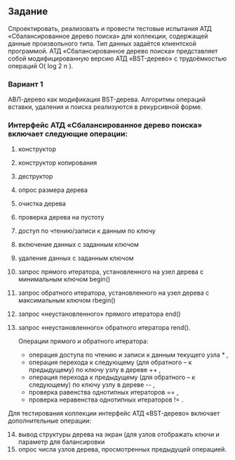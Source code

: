 ## Задание

Спроектировать, реализовать и провести тестовые испытания
АТД «Сбалансированное дерево поиска» для коллекции, содержащей
данные произвольного типа. Тип данных задаётся клиентской программой.
АТД «Сбалансированное дерево поиска» представляет собой модифицированную версию АТД «BST-дерево» с трудоёмкостью
операций O( log 2 n ).

### Вариант 1

АВЛ-дерево как модификация BST-дерева. Алгоритмы операций вставки, удаления и поиска реализуются в рекурсивной форме.

### Интерфейс АТД «Сбалансированное дерево поиска» включает следующие операции:

1. конструктор
2. конструктор копирования
3. деструктор
4. опрос размера дерева
5. очистка дерева
6. проверка дерева на пустоту
7. доступ по чтению/записи к данным по ключу
8. включение данных с заданным ключом
9. удаление данных с заданным ключом
10. запрос прямого итератора, установленного на узел дерева с минимальным ключом begin()
11. запрос обратного итератора, установленного на узел дерева с максимальным ключом rbegin()
12. запрос «неустановленного» прямого итератора end()
13. запрос «неустановленного» обратного итератора rend().

    Операции прямого и обратного итератора:

    - операция доступа по чтению и записи к данным текущего узла * ,
    - операция перехода к следующему (для обратного – к предыдущему) по ключу узлу в дереве ++ ,
    - операция перехода к предыдущему (для обратного – к следующему) по ключу узлу в дереве -- ,
    - проверка равенства однотипных итераторов == ,
    - проверка неравенства однотипных итераторов != .

Для тестирования коллекции интерфейс АТД «BST-дерево» включает дополнительные операции:

14. вывод структуры дерева на экран (для узлов отображать ключи и параметр для балансировки
15. опрос числа узлов дерева, просмотренных предыдущей операцией.